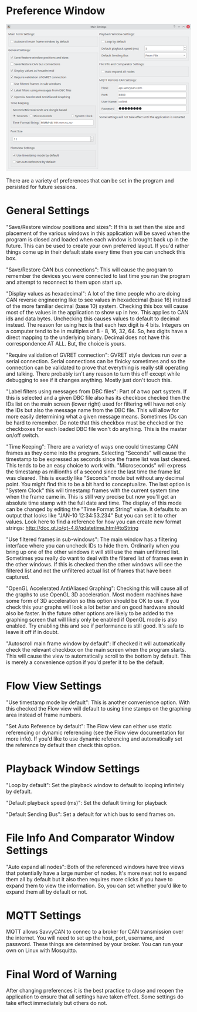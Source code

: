 Preference Window
=================

![Preference Window](./images/Preferences.png)

There are a variety of preferences that can be set in the program and persisted for future sessions.

General Settings
====================

"Save/Restore window positions and sizes": If this is set then the size and placement of the various windows in this application will be saved when the program is closed and loaded when each window is brought back up in the future. This can be used to create your own preferred layout. If you'd rather things come up in their default state every time then you can uncheck this box.

"Save/Restore CAN bus connections": This will cause the program to remember the devices you were connected to last time you ran the program and attempt to reconnect to them upon start up.

"Display values as hexadecimal": A lot of the time people who are doing CAN reverse engineering like to see values in hexadecimal (base 16) instead of the more familiar decimal (base 10) system. Checking this box will cause most of the values in the application to show up in hex. This applies to CAN ids and data bytes. Unchecking this causes values to default to decimal instead. The reason for using hex is that each hex digit is 4 bits. Integers on a computer tend to be in multiples of 8 - 8, 16, 32, 64. So, hex digits have a direct mapping to the underlying binary. Decimal does not have this correspondence AT ALL. But, the choice is yours.

"Require validation of GVRET connection": GVRET style devices run over a serial connection. Serial connections can be finicky sometimes and so the connection can be validated to prove that everything is really still operating and talking. There probably isn't any reason to turn this off except while debugging to see if it changes anything. Mostly just don't touch this.

"Label filters using messages from DBC files": Part of a two part system. If this is selected and a given DBC file also has its checkbox checked then the IDs list on the main screen (lower right) used for filtering will have not only the IDs but also the message name from the DBC file. This will allow for more easily determining what a given message means. Sometimes IDs can be hard to remember. Do note that this checkbox must be checked or the checkboxes for each loaded DBC file won't do anything. This is the master on/off switch.

"Time Keeping": There are a variety of ways one could timestamp CAN frames as they come into the program. Selecting "Seconds" will cause the timestamp to be expressed as seconds since the frame list was last cleared. This tends to be an easy choice to work with. "Microseconds" will express the timestamp as millionths of a second since the last time the frame list was cleared. This is exactly like "Seconds" mode but without any decimal point. You might find this to be a bit hard to conceptualize. The last option is "System Clock" this will timestamp frames with the current system time when the frame came in. This is still very precise but now you'll get an absolute time stamp with the full date and time. The display of this mode can be changed by editing the "Time Format String" value. It defaults to an output that looks like "JAN-10 12:34:53.234" But you can set it to other values. Look here to find a reference for how you can create new format strings: http://doc.qt.io/qt-4.8/qdatetime.html#toString

"Use filtered frames in sub-windows": The main window has a filtering interface where you can uncheck IDs to hide them. Ordinarily when you bring up one of the other windows it will still use the main unfiltered list. Sometimes you really do want to deal with the filtered list of frames even in the other windows. If this is checked then the other windows will see the filtered list and not the unfiltered actual list of frames that have been captured.

"OpenGL Accelerated AntiAliased Graphing": Checking this will cause all of the graphs to use OpenGL 3D acceleration. Most modern machines have some form of 3D acceleration so this option should be OK to use. If you check this your graphs will look a lot better and on good hardware should also be faster. In the future other options are likely to be added to the graphing screen that will likely only be enabled if OpenGL mode is also enabled. Try enabling this and see if performance is still good. It's safe to leave it off if in doubt.

"Autoscroll main frame window by default": If checked it will automatically check the relevant checkbox on the main screen when the program starts. This will cause the view to automatically scroll to the bottom by default. This is merely a convenience option if you'd prefer it to be the default.


Flow View Settings
==================
"Use timestamp mode by default": This is another convenience option. With this checked the Flow view will default to using time stamps on the graphing area instead of frame numbers.

"Set Auto Reference by default": The Flow view can either use static referencing or dynamic referencing (see the Flow view documentation for more info). If you'd like to use dynamic referencing and automatically set the reference by default then check this option.


Playback Window Settings
========================
"Loop by default": Set the playback window to default to looping infinitely by default.

"Default playback speed (ms)": Set the default timing for playback

"Default Sending Bus": Set a default for which bus to send frames on.


File Info And Comparator Window Settings
========================================
"Auto expand all nodes": Both of the referenced windows have tree views that potentially have a large number of nodes. It's more neat not to expand them all by default but it also then requires more clicks if you have to expand them to view the information. So, you can set whether you'd like to expand them all by default or not.


MQTT Settings
=============

MQTT allows SavvyCAN to connec to a broker for CAN transmission over the internet. You will need to set up the host, port, username, and password. These things are determined by your broker. You can run your own on Linux with Mosquitto.


Final Word of Warning
=====================

After changing preferences it is the best practice to close and reopen the application to ensure that all settings have taken effect. Some settings do take effect immediately but others do not.
